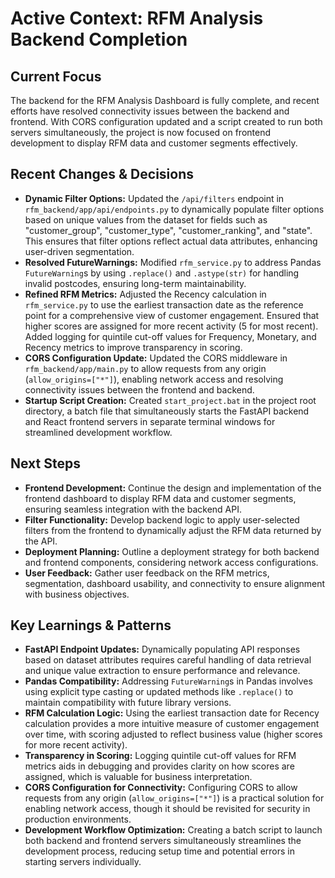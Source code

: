 # Active Context: RFM Analysis Backend Completion

## Current Focus

The backend for the RFM Analysis Dashboard is fully complete, and recent efforts have resolved connectivity issues between the backend and frontend. With CORS configuration updated and a script created to run both servers simultaneously, the project is now focused on frontend development to display RFM data and customer segments effectively.

## Recent Changes & Decisions

- **Dynamic Filter Options:** Updated the `/api/filters` endpoint in `rfm_backend/app/api/endpoints.py` to dynamically populate filter options based on unique values from the dataset for fields such as "customer_group", "customer_type", "customer_ranking", and "state". This ensures that filter options reflect actual data attributes, enhancing user-driven segmentation.
- **Resolved FutureWarnings:** Modified `rfm_service.py` to address Pandas `FutureWarning`s by using `.replace()` and `.astype(str)` for handling invalid postcodes, ensuring long-term maintainability.
- **Refined RFM Metrics:** Adjusted the Recency calculation in `rfm_service.py` to use the earliest transaction date as the reference point for a comprehensive view of customer engagement. Ensured that higher scores are assigned for more recent activity (5 for most recent). Added logging for quintile cut-off values for Frequency, Monetary, and Recency metrics to improve transparency in scoring.
- **CORS Configuration Update:** Updated the CORS middleware in `rfm_backend/app/main.py` to allow requests from any origin (`allow_origins=["*"]`), enabling network access and resolving connectivity issues between the frontend and backend.
- **Startup Script Creation:** Created `start_project.bat` in the project root directory, a batch file that simultaneously starts the FastAPI backend and React frontend servers in separate terminal windows for streamlined development workflow.

## Next Steps

- **Frontend Development:** Continue the design and implementation of the frontend dashboard to display RFM data and customer segments, ensuring seamless integration with the backend API.
- **Filter Functionality:** Develop backend logic to apply user-selected filters from the frontend to dynamically adjust the RFM data returned by the API.
- **Deployment Planning:** Outline a deployment strategy for both backend and frontend components, considering network access configurations.
- **User Feedback:** Gather user feedback on the RFM metrics, segmentation, dashboard usability, and connectivity to ensure alignment with business objectives.

## Key Learnings & Patterns

- **FastAPI Endpoint Updates:** Dynamically populating API responses based on dataset attributes requires careful handling of data retrieval and unique value extraction to ensure performance and relevance.
- **Pandas Compatibility:** Addressing `FutureWarning`s in Pandas involves using explicit type casting or updated methods like `.replace()` to maintain compatibility with future library versions.
- **RFM Calculation Logic:** Using the earliest transaction date for Recency calculation provides a more intuitive measure of customer engagement over time, with scoring adjusted to reflect business value (higher scores for more recent activity).
- **Transparency in Scoring:** Logging quintile cut-off values for RFM metrics aids in debugging and provides clarity on how scores are assigned, which is valuable for business interpretation.
- **CORS Configuration for Connectivity:** Configuring CORS to allow requests from any origin (`allow_origins=["*"]`) is a practical solution for enabling network access, though it should be revisited for security in production environments.
- **Development Workflow Optimization:** Creating a batch script to launch both backend and frontend servers simultaneously streamlines the development process, reducing setup time and potential errors in starting servers individually.
